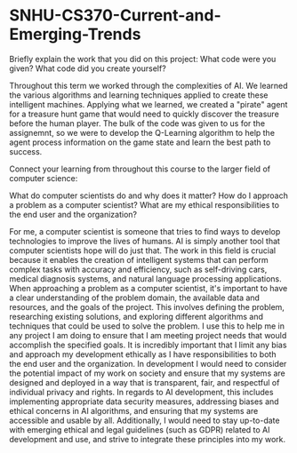 # SNHU-CS370-Current-and-Emerging-Trends

Briefly explain the work that you did on this project: What code were you given? What code did you create yourself?

Throughout this term we worked through the complexities of AI. We learned the various algorithms and learning techniques applied to create these intelligent machines. Applying what we learned, we created a "pirate" agent for a treasure hunt game that would need to quickly discover the treasure before the human player. The bulk of the code was given to us for the assignemnt, so we were to develop the Q-Learning algorithm to help the agent process information on the game state and learn the best path to success. 

Connect your learning from throughout this course to the larger field of computer science:

What do computer scientists do and why does it matter?
How do I approach a problem as a computer scientist?
What are my ethical responsibilities to the end user and the organization?

For me, a computer scientist is someone that tries to find ways to develop technologies to improve the lives of humans. AI is simply another tool that computer scientists hope will do just that. The work in this field is crucial because it enables the creation of intelligent systems that can perform complex tasks with accuracy and efficiency, such as self-driving cars, medical diagnosis systems, and natural language processing applications. When approaching a problem as a computer scientist, it's important to have a clear understanding of the problem domain, the available data and resources, and the goals of the project. This involves defining the problem, researching existing solutions, and exploring different algorithms and techniques that could be used to solve the problem. I use this to help me in any project I am doing to ensure that I am meeting project needs that would accomplish the specified goals. It is incredibly important that I limit any bias and approach my development ethically as I have responsibilities to both the end user and the organization. In development I would need to consider the potential impact of my work on society and ensure that my systems are designed and deployed in a way that is transparent, fair, and respectful of individual privacy and rights. In regards to AI development, this includes implementing appropriate data security measures, addressing biases and ethical concerns in AI algorithms, and ensuring that my systems are accessible and usable by all. Additionally, I would need to stay up-to-date with emerging ethical and legal guidelines (such as GDPR) related to AI development and use, and strive to integrate these principles into my work.
